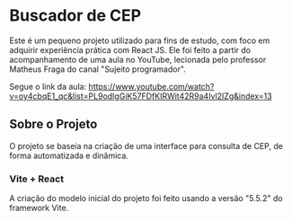 # Buscador de CEP

Este é um pequeno projeto utilizado para fins de estudo, com foco em adquirir experiência prática com React JS. Ele foi feito a partir do acompanhamento de uma aula no YouTube, lecionada pelo professor Matheus Fraga do canal "Sujeito programador".

Segue o link da aula: https://www.youtube.com/watch?v=oy4cbqE1_qc&list=PL9odIgGiK57FDfKIRWit42R9a4Ivl2IZg&index=13

## Sobre o Projeto

O projeto se baseia na criação de uma interface para consulta de CEP, de forma automatizada e dinâmica.

### Vite + React

A criação do modelo inicial do projeto foi feito usando a versão "5.5.2" do framework Vite. 
